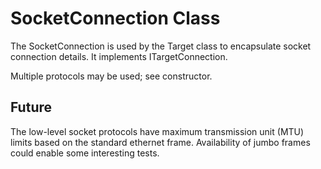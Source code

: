 SocketConnection Class
======================
The SocketConnection is used by the Target class to encapsulate socket
connection details. It implements ITargetConnection.

Multiple protocols may be used; see constructor.

Future
------
The low-level socket protocols have maximum transmission unit (MTU) limits
based on the standard ethernet frame. Availability of jumbo frames could
enable some interesting tests.